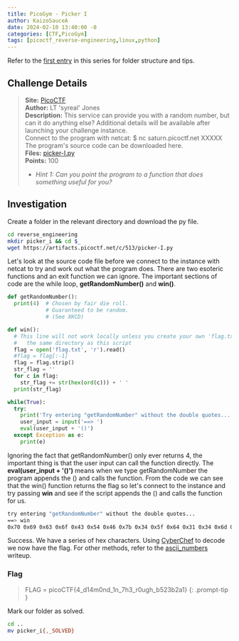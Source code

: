 ```yaml
---
title: PicoGym - Picker I
author: KaizoSauceA
date: 2024-02-10 13:40:00 -0
categories: [CTF,PicoGym]
tags: [picoctf_reverse-engineering,linux,python]
---
```


Refer to the [first entry](../picoctf2021-obedient_cat) in this series for folder structure and tips.

## Challenge Details

> **Site:** [PicoCTF](https://play.picoctf.org/)  
> **Author:** LT 'syreal' Jones  
> **Description:** This service can provide you with a random number, but can it do anything else? Additional details will be available after launching your challenge instance.  
Connect to the program with netcat: $ nc saturn.picoctf.net XXXXX The program's source code can be downloaded here.  
> **Files:** [picker-I.py](https://artifacts.picoctf.net/c/513/picker-I.py)  
> **Points:** 100  
> * *Hint 1: Can you point the program to a function that does something useful for you?*

## Investigation

Create a folder in the relevant directory and download the py file.

```bash
cd reverse_engineering
mkdir picker_i && cd $_
wget https://artifacts.picoctf.net/c/513/picker-I.py
```

Let's look at the source code file before we connect to the instance with netcat to try and work out what the program does. There are two esoteric functions and an exit function we can ignore. The important sections of code are the while loop, **getRandomNumber()** and **win()**.

```python
def getRandomNumber():
  print(4)  # Chosen by fair die roll.
            # Guaranteed to be random.
            # (See XKCD)

def win():
  # This line will not work locally unless you create your own 'flag.txt' in
  #   the same directory as this script
  flag = open('flag.txt', 'r').read()
  #flag = flag[:-1]
  flag = flag.strip()
  str_flag = ''
  for c in flag:
    str_flag += str(hex(ord(c))) + ' '
  print(str_flag)

while(True):
  try:
    print('Try entering "getRandomNumber" without the double quotes...')
    user_input = input('==> ')
    eval(user_input + '()')
  except Exception as e:
    print(e)
```

Ignoring the fact that getRandomNumber() only ever returns 4, the important thing is that the user input can call the function directly. The **eval(user_input + '()')** means when we type getRandomNumber the program appends the () and calls the function. From the code we can see that the win() function returns the flag so let's connect to the instance and try passing **win** and see if the script appends the () and calls the function for us.

```bash
try entering "getRandomNumber" without the double quotes...
==> win
0x70 0x69 0x63 0x6f 0x43 0x54 0x46 0x7b 0x34 0x5f 0x64 0x31 0x34 0x6d 0x30 0x6e 0x64 0x5f 0x31 0x6e 0x5f 0x37 0x68 0x33 0x5f 0x72 0x30 0x75 0x67 0x68 0x5f 0x62 0x35 0x32 0x33 0x62 0x32 0x61 0x31 0x7d
```

Success. We have a series of hex characters. Using [CyberChef](https://cyberchef.org/) to decode we now have the flag. For other methods, refer to the [ascii_numbers](../picoctfgym-ascii_numbers) writeup.

### Flag

> FLAG = picoCTF{4_d14m0nd_1n_7h3_r0ugh_b523b2a1}
{: .prompt-tip }

Mark our folder as solved.

```bash
cd ..
mv picker_i{,_SOLVED}
```